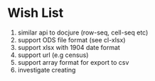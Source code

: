 # Wish List

1. similar api to docjure (row-seq, cell-seq etc)
2. support ODS file format (see cl-xlsx)
3. support xlsx with 1904 date format
4. support url (e.g census)
5. support array format for export to csv
6. investigate creating